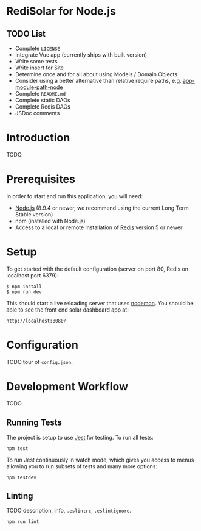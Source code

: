 # RediSolar for Node.js

## TODO List

* Complete `LICENSE`
* Integrate Vue app (currently ships with built version)
* Write some tests
* Write insert for Site
* Determine once and for all about using Models / Domain Objects
* Consider using a better alternative than relative require paths, e.g. [app-module-path-node](https://www.npmjs.com/package/app-module-path-node)
* Complete `README.md`
* Complete static DAOs
* Complete Redis DAOs
* JSDoc comments

# Introduction

TODO.

# Prerequisites

In order to start and run this application, you will need:

* [Node.js](https://nodejs.org/en/download/) (8.9.4 or newer, we recommend using the current Long Term Stable version)
* npm (installed with Node.js)
* Access to a local or remote installation of [Redis](https://redis.io/download) version 5 or newer

# Setup

To get started with the default configuration (server on port 80, Redis on localhost port 6379):

```
$ npm install
$ npm run dev
```

This should start a live reloading server that uses [nodemon](https://www.npmjs.com/package/nodemon).  You should be able to see the front end solar dashboard app at: 

```
http://localhost:8080/
```

# Configuration 

TODO tour of `config.json`.

# Development Workflow

TODO

## Running Tests

The project is setup to use [Jest](https://jestjs.io/en/) for testing.  To run all tests:

```
npm test
```

To run Jest continuously in watch mode, which gives you access to menus allowing you to run 
subsets of tests and many more options:

```
npm testdev
```

## Linting

TODO description, info, `.eslintrc`, `.eslintignore`.

```
npm run lint
```
